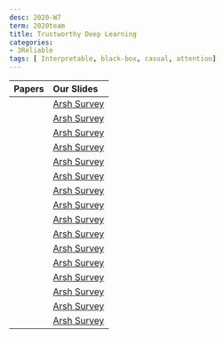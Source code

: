 ```yaml
---
desc: 2020-W7
term: 2020team
title: Trustworthy Deep Learning 
categories:
- 3Reliable
tags: [ Interpretable, black-box, casual, attention]  
---
```






| Papers |  Our Slides |
| -------------------------------------: | :------------------------------------- |
| | [Arsh Survey]({{site.baseurl}}/talkArsh-A19/20190725-BiasDNN.pdf) |
| | [Arsh Survey]({{site.baseurl}}/talkArsh-A19/20190725-DataShapley.pdf) |
| | [Arsh Survey]({{site.baseurl}}/talks-A2020A/2020-Zhe-CasualAttribution.pdf) |
| | [Arsh Survey]({{site.baseurl}}/deep2reproduce/2020trust/Pan-Robust_Attribution_Regularization.pptx) |
| | [Arsh Survey]({{site.baseurl}}/deep2reproduce/2020trust/Eli-Defending_Against_Neural_Fake_News.pptx) |
| | [Arsh Survey]({{site.baseurl}}/deep2reproduce/2020trust/Eli-Interpretation_of_Neural_Networks_is_Fragile.pptx) |
| | [Arsh Survey]({{site.baseurl}}/deep2reproduce/2020trust/Eli-Parsimonious_Black-Box_Adversarial_Attacks_Via_Efficient_Combinatorial_Optimization.pptx) |
| | [Arsh Survey]({{site.baseurl}}/deep2reproduce/2020trust/Morris-2019-06-28-retrofitting-word-vectors.pptx) |
| | [Arsh Survey]({{site.baseurl}}/deep2reproduce/2020trust/Morris-2019-07-11-evaluating-adversarial-seq2seq.pptx) |
| | [Arsh Survey]({{site.baseurl}}/deep2reproduce/2020trust/Pan-Towards_Deep_Learning_Models_Resistant_to_Adversarial_Attacks.pptx) |
| | [Arsh Survey]({{site.baseurl}}/deep2reproduce/2020trust/Sanchit-Benchmarking_GNN.pptx) |
| | [Arsh Survey]({{site.baseurl}}/deep2reproduce/2020trust/Sanchit-Sanity_Checks_for_Saliency_Maps.pptx) |
| | [Arsh Survey]({{site.baseurl}}/deep2reproduce/2020trust/Sanchit-Survey_of_benchmarking_and_data_generation_pipelines.pptx) |
| | [Arsh Survey]({{site.baseurl}}/deep2reproduce/2020trust/Sanchit-Think_Architecture_First_Benchmarking_Deep_Learning_Interpretability_in_Time_Series_Predictions.pptx) |
| | [Arsh Survey]({{site.baseurl}}/deep2reproduce/2020trust/Sanchit-Universal_Trigger_Attacks.pptx) |
| | [Arsh Survey]({{site.baseurl}}/deep2reproduce/2020trust/Sanchit-What_is_your_data_worth_Equitable_Valuation_of_Data.pptx) |

